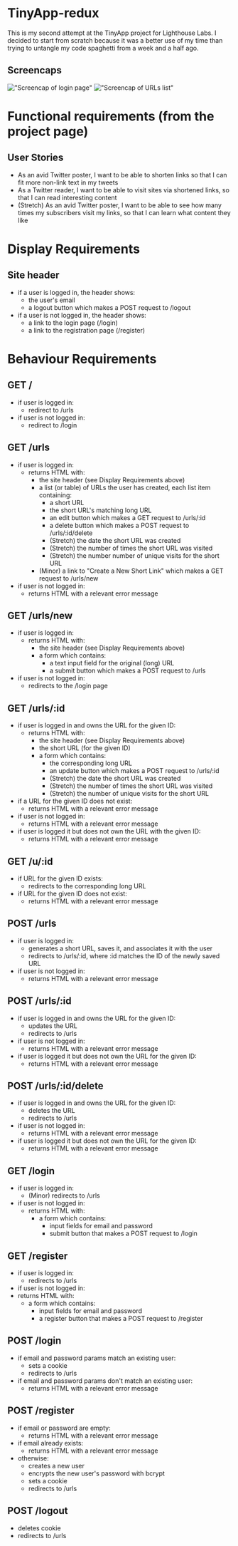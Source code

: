 # TinyApp-redux

This is my second attempt at the TinyApp project for Lighthouse Labs. I decided to start from scratch because it was a better use of my time than trying to untangle my code spaghetti from a week and a half ago.

## Screencaps

!["Screencap of login page"](https://github.com/vanastassiou/tinyApp-redux/blob/master/login-screencap.png)
!["Screencap of URLs list"](https://github.com/vanastassiou/tinyApp-redux/blob/master/urls-screencap.png)

# Functional requirements (from the project page)

## User Stories
* As an avid Twitter poster, I want to be able to shorten links so that I can fit more non-link text in my tweets
* As a Twitter reader, I want to be able to visit sites via shortened links, so that I can read interesting content
* (Stretch) As an avid Twitter poster, I want to be able to see how many times my subscribers visit my links, so that I can learn what content they like

# Display Requirements
## Site header
* if a user is logged in, the header shows:
  * the user's email
  * a logout button which makes a POST request to /logout
* if a user is not logged in, the header shows:
  * a link to the login page (/login)
  * a link to the registration page (/register)

# Behaviour Requirements
## GET /
* if user is logged in:
  * redirect to /urls
* if user is not logged in:
  * redirect to /login

## GET /urls
* if user is logged in:
  * returns HTML with:
    * the site header (see Display Requirements above)
    * a list (or table) of URLs the user has created, each list item containing:
      * a short URL
      * the short URL's matching long URL
      * an edit button which makes a GET request to /urls/:id
      * a delete button which makes a POST request to /urls/:id/delete
      * (Stretch) the date the short URL was created
      * (Stretch) the number of times the short URL was visited
      * (Stretch) the number number of unique visits for the short URL
    * (Minor) a link to "Create a New Short Link" which makes a GET request to /urls/new
* if user is not logged in:
  * returns HTML with a relevant error message

## GET /urls/new
* if user is logged in:
  * returns HTML with:
    * the site header (see Display Requirements above)
    * a form which contains:
      * a text input field for the original (long) URL
      * a submit button which makes a POST request to /urls
* if user is not logged in:
  * redirects to the /login page

## GET /urls/:id
* if user is logged in and owns the URL for the given ID:
  * returns HTML with:
    * the site header (see Display Requirements above)
    * the short URL (for the given ID)
    * a form which contains:
      * the corresponding long URL
      * an update button which makes a POST request to /urls/:id
      * (Stretch) the date the short URL was created
      * (Stretch) the number of times the short URL was visited
      * (Stretch) the number of unique visits for the short URL
* if a URL for the given ID does not exist:
  * returns HTML with a relevant error message
* if user is not logged in:
  * returns HTML with a relevant error message
* if user is logged it but does not own the URL with the given ID:
  * returns HTML with a relevant error message

## GET /u/:id
* if URL for the given ID exists:
  * redirects to the corresponding long URL
* if URL for the given ID does not exist:
  * returns HTML with a relevant error message

## POST /urls
* if user is logged in:
  * generates a short URL, saves it, and associates it with the user
  * redirects to /urls/:id, where :id matches the ID of the newly saved URL
* if user is not logged in:
  * returns HTML with a relevant error message

## POST /urls/:id
* if user is logged in and owns the URL for the given ID:
  * updates the URL
  * redirects to /urls
* if user is not logged in:
  * returns HTML with a relevant error message
* if user is logged it but does not own the URL for the given ID:
  * returns HTML with a relevant error message

## POST /urls/:id/delete
* if user is logged in and owns the URL for the given ID:
  * deletes the URL
  * redirects to /urls
* if user is not logged in:
  * returns HTML with a relevant error message
* if user is logged it but does not own the URL for the given ID:
  * returns HTML with a relevant error message

## GET /login
* if user is logged in:
  * (Minor) redirects to /urls
* if user is not logged in:
  * returns HTML with:
    * a form which contains:
      * input fields for email and password
      * submit button that makes a POST request to /login

## GET /register
* if user is logged in:
  * redirects to /urls
* if user is not logged in:
* returns HTML with:
  * a form which contains:
    * input fields for email and password
    * a register button that makes a POST request to /register

## POST /login
* if email and password params match an existing user:
  * sets a cookie
  * redirects to /urls
* if email and password params don't match an existing user:
  * returns HTML with a relevant error message

## POST /register
* if email or password are empty:
  * returns HTML with a relevant error message
* if email already exists:
  * returns HTML with a relevant error message
* otherwise:
  * creates a new user
  * encrypts the new user's password with bcrypt
  * sets a cookie
  * redirects to /urls

## POST /logout
* deletes cookie
* redirects to /urls

